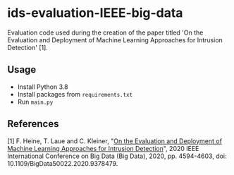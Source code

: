 # ids-evaluation-IEEE-big-data
Evaluation code used during the creation of the paper titled 'On the Evaluation and Deployment of Machine Learning Approaches for Intrusion Detection' [1].

## Usage

* Install Python 3.8
* Install packages from `requirements.txt`
* Run `main.py`

## References

[1] F. Heine, T. Laue and C. Kleiner, "[On the Evaluation and Deployment of Machine Learning Approaches for Intrusion Detection](https://ieeexplore.ieee.org/abstract/document/9378479)", 2020 IEEE International Conference on Big Data (Big Data), 2020, pp. 4594-4603, doi: 10.1109/BigData50022.2020.9378479.
